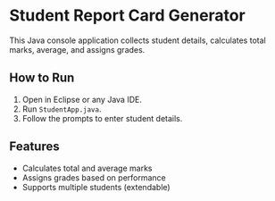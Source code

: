 # Student Report Card Generator

This Java console application collects student details, calculates total marks, average, and assigns grades. 

## How to Run

1. Open in Eclipse or any Java IDE.
2. Run `StudentApp.java`.
3. Follow the prompts to enter student details.

## Features

- Calculates total and average marks
- Assigns grades based on performance
- Supports multiple students (extendable)

